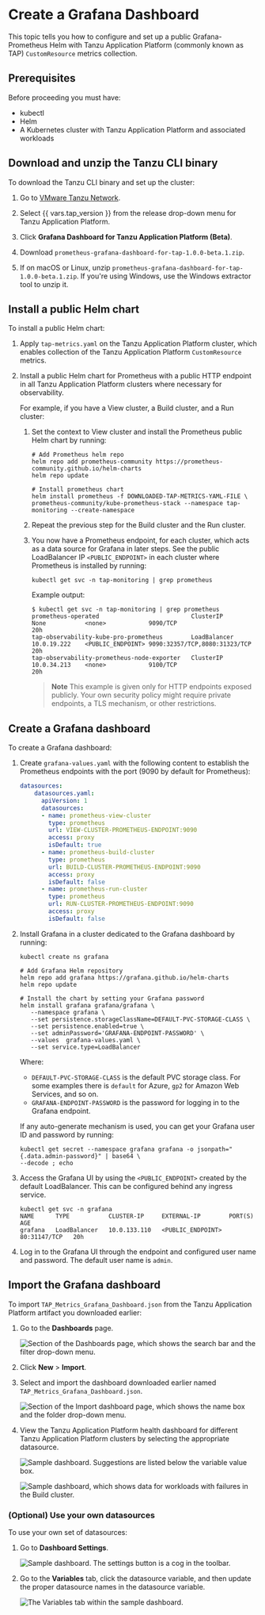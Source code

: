 # Create a Grafana Dashboard

This topic tells you how to configure and set up a public Grafana-Prometheus Helm with Tanzu
Application Platform (commonly known as TAP) `CustomResource` metrics collection.

## <a id="prereqs"></a> Prerequisites

Before proceeding you must have:

- kubectl
- Helm
- A Kubernetes cluster with Tanzu Application Platform and associated workloads

## <a id="tanzu-cli"></a> Download and unzip the Tanzu CLI binary

To download the Tanzu CLI binary and set up the cluster:

1. Go to [VMware Tanzu Network](https://network.tanzu.vmware.com/products/tanzu-application-platform/).

1. Select {{ vars.tap_version }} from the release drop-down menu for Tanzu Application Platform.

1. Click **Grafana Dashboard for Tanzu Application Platform (Beta)**.

1. Download `prometheus-grafana-dashboard-for-tap-1.0.0-beta.1.zip`.

1. If on macOS or Linux, unzip `prometheus-grafana-dashboard-for-tap-1.0.0-beta.1.zip`. If you're
   using Windows, use the Windows extractor tool to unzip it.

## <a id="install-helm-chart"></a> Install a public Helm chart

To install a public Helm chart:

1. Apply `tap-metrics.yaml` on the Tanzu Application Platform cluster, which enables collection of
   the Tanzu Application Platform `CustomResource` metrics.

1. Install a public Helm chart for Prometheus with a public HTTP endpoint in all Tanzu Application
   Platform clusters where necessary for observability.

   For example, if you have a View cluster, a Build cluster, and a Run cluster:

   1. Set the context to View cluster and install the Prometheus public Helm chart by running:

      ```console
      # Add Prometheus helm repo
      helm repo add prometheus-community https://prometheus-community.github.io/helm-charts
      helm repo update

      # Install prometheus chart
      helm install prometheus -f DOWNLOADED-TAP-METRICS-YAML-FILE \
      prometheus-community/kube-prometheus-stack --namespace tap-monitoring --create-namespace
      ```

   1. Repeat the previous step for the Build cluster and the Run cluster.

   1. You now have a Prometheus endpoint, for each cluster, which acts as a data source for Grafana
      in later steps. See the public LoadBalancer IP `<PUBLIC_ENDPOINT>` in each cluster where
      Prometheus is installed by running:

      ```console
      kubectl get svc -n tap-monitoring | grep prometheus
      ```

      Example output:

      ```console
      $ kubectl get svc -n tap-monitoring | grep prometheus
      prometheus-operated                          ClusterIP      None           <none>            9090/TCP                        20h
      tap-observability-kube-pro-prometheus        LoadBalancer   10.0.19.222    <PUBLIC_ENDPOINT> 9090:32357/TCP,8080:31323/TCP   20h
      tap-observability-prometheus-node-exporter   ClusterIP      10.0.34.213    <none>            9100/TCP                        20h
      ```

      > **Note** This example is given only for HTTP endpoints exposed publicly. Your own
      > security policy might require private endpoints, a TLS mechanism, or other restrictions.

## <a id="create-grafana-dashboard"></a> Create a Grafana dashboard

To create a Grafana dashboard:

1. Create `grafana-values.yaml` with the following content to establish the Prometheus endpoints
   with the port (9090 by default for Prometheus):

    ```yaml
    datasources:
        datasources.yaml:
          apiVersion: 1
          datasources:
          - name: prometheus-view-cluster
            type: prometheus
            url: VIEW-CLUSTER-PROMETHEUS-ENDPOINT:9090
            access: proxy
            isDefault: true
          - name: prometheus-build-cluster
            type: prometheus
            url: BUILD-CLUSTER-PROMETHEUS-ENDPOINT:9090
            access: proxy
            isDefault: false
          - name: prometheus-run-cluster
            type: prometheus
            url: RUN-CLUSTER-PROMETHEUS-ENDPOINT:9090
            access: proxy
            isDefault: false
    ```

1. Install Grafana in a cluster dedicated to the Grafana dashboard by running:

   ```console
   kubectl create ns grafana

   # Add Grafana Helm repository
   helm repo add grafana https://grafana.github.io/helm-charts
   helm repo update

   # Install the chart by setting your Grafana password
   helm install grafana grafana/grafana \
      --namespace grafana \
      --set persistence.storageClassName=DEFAULT-PVC-STORAGE-CLASS \
      --set persistence.enabled=true \
      --set adminPassword='GRAFANA-ENDPOINT-PASSWORD' \
      --values  grafana-values.yaml \
      --set service.type=LoadBalancer
   ```

   Where:

   - `DEFAULT-PVC-STORAGE-CLASS` is the default PVC storage class. For some examples there is
     `default` for Azure, `gp2` for Amazon Web Services, and so on.
   - `GRAFANA-ENDPOINT-PASSWORD` is the password for logging in to the Grafana endpoint.

   If any auto-generate mechanism is used, you can get your Grafana user ID and password by running:

   ```console
   kubectl get secret --namespace grafana grafana -o jsonpath="{.data.admin-password}" | base64 \
   --decode ; echo
   ```

1. Access the Grafana UI by using the `<PUBLIC_ENDPOINT>` created by the default LoadBalancer. This
   can be configured behind any ingress service.

   ```console
   kubectl get svc -n grafana
   NAME      TYPE           CLUSTER-IP     EXTERNAL-IP        PORT(S)        AGE
   grafana   LoadBalancer   10.0.133.110   <PUBLIC_ENDPOINT>  80:31147/TCP   20h
   ```

1. Log in to the Grafana UI through the endpoint and configured user name and password. The default
   user name is `admin`.

## <a id="import-grafana-dashboard"></a> Import the Grafana dashboard

To import `TAP_Metrics_Grafana_Dashboard.json` from the Tanzu Application Platform artifact you downloaded
earlier:

1. Go to the **Dashboards** page.

   ![Section of the Dashboards page, which shows the search bar and the filter drop-down menu.](images/dashboards.png)

1. Click **New** > **Import**.

1. Select and import the dashboard downloaded earlier named `TAP_Metrics_Grafana_Dashboard.json`.

   ![Section of the Import dashboard page, which shows the name box and the folder drop-down menu.](images/import-dashboard.png)

1. View the Tanzu Application Platform health dashboard for different Tanzu Application Platform
   clusters by selecting the appropriate datasource.

   ![Sample dashboard. Suggestions are listed below the variable value box.](images/selecting-datasource.png)

   ![Sample dashboard, which shows data for workloads with failures in the Build cluster.](images/workloads.png)

### <a id="use-own-datasources"></a> (Optional) Use your own datasources

To use your own set of datasources:

1. Go to **Dashboard Settings**.

   ![Sample dashboard. The settings button is a cog in the toolbar.](images/dashboard-settings.png)

1. Go to the **Variables** tab, click the datasource variable, and then update the proper datasource
   names in the datasource variable.

   ![The Variables tab within the sample dashboard.](images/variables-tab.png)